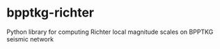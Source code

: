 # bpptkg-richter

Python library for computing Richter local magnitude scales on BPPTKG seismic network